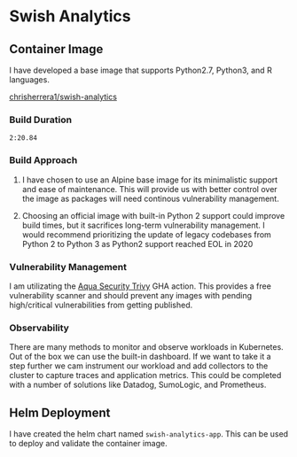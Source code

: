 # Swish Analytics

## Container Image
I have developed a base image that supports Python2.7, Python3, and R languages.

[chrisherrera1/swish-analytics](https://hub.docker.com/r/chrisherrera1/swish-analytics/tags)

### Build Duration
`2:20.84`

### Build Approach
1. I have chosen to use an Alpine base image for its minimalistic support and ease of maintenance. This will provide us with better control over the image as packages will need continous vulnerability management. 

2. Choosing an official image with built-in Python 2 support could improve build times, but it sacrifices long-term vulnerability management. I would recommend prioritizing the update of legacy codebases from Python 2 to Python 3 as Python2 support reached EOL in 2020

### Vulnerability Management

I am utilizating the [Aqua Security Trivy](https://github.com/marketplace/actions/aqua-security-trivy#using-trivy-with-github-code-scanning) GHA action. This provides a free vulnerability scanner and should prevent any images with pending high/critical vulnerabilities from getting published. 

### Observability

There are many methods to monitor and observe workloads in Kubernetes. Out of the box we can use the built-in dashboard. If we want to take it a step further we cam instrument our workload and add collectors to the cluster to capture traces and application metrics. This could be completed with a number of solutions like Datadog, SumoLogic, and Prometheus.

## Helm Deployment

I have created the helm chart named `swish-analytics-app`. This can be used to deploy and validate the container image.